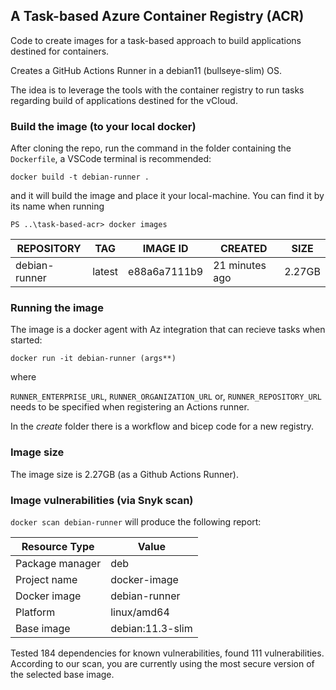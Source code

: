 ## A Task-based Azure Container Registry (ACR)
Code to create images for a task-based approach to build applications destined for containers.

Creates a GitHub Actions Runner in a debian11 (bullseye-slim) OS.

The idea is to leverage the tools with the container registry to run tasks regarding build of applications destined for the vCloud.

### Build the image (to your local docker)

After cloning the repo, run the command in the folder containing the ```Dockerfile```, a VSCode terminal is recommended:

```docker build -t debian-runner .```

and it will build the image and place it your local-machine. You can find it by its name when running

```PS ..\task-based-acr> docker images```

| REPOSITORY    |  TAG   |   IMAGE ID   |    CREATED     |  SIZE  |
|---------------|--------|--------------|----------------|--------|
| debian-runner | latest | e88a6a7111b9 | 21 minutes ago | 2.27GB |

### Running the image

The image is a docker agent with Az integration that can recieve tasks when started:

```docker run -it debian-runner (args**)``` 

where

```RUNNER_ENTERPRISE_URL```,
```RUNNER_ORGANIZATION_URL``` or, 
```RUNNER_REPOSITORY_URL``` needs to be specified when registering an Actions runner.

In the _create_ folder there is a workflow and bicep code for a new registry.

### Image size

The image size is 2.27GB (as a Github Actions Runner). 

### Image vulnerabilities (via Snyk scan)

```docker scan debian-runner``` will produce the following report:

| Resource Type     | Value                         |
|-------------------|-------------------------------|
| Package manager   | deb                           |
| Project name      | docker-image|debian-runner    |
| Docker image      | debian-runner                 |
| Platform          | linux/amd64                   |
| Base image        | debian:11.3-slim              |

Tested 184 dependencies for known vulnerabilities, found 111 vulnerabilities.
According to our scan, you are currently using the most secure version of the selected base image.